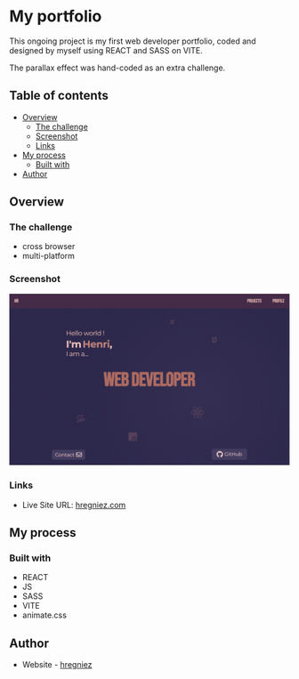 # My portfolio

This ongoing project is my first web developer portfolio, coded and designed by myself using REACT and SASS on VITE. 

The parallax effect was hand-coded as an extra challenge.

## Table of contents

- [Overview](#overview)
  - [The challenge](#the-challenge)
  - [Screenshot](#screenshot)
  - [Links](#links)
- [My process](#my-process)
  - [Built with](#built-with)
- [Author](#author)

## Overview

### The challenge

- cross browser
- multi-platform

### Screenshot

![](./screenshot/preview.png)

### Links

- Live Site URL: [hregniez.com](https://hregniez.com)

## My process

### Built with

- REACT
- JS
- SASS
- VITE
- animate.css

## Author

- Website - [hregniez](https://hregniez.com)
